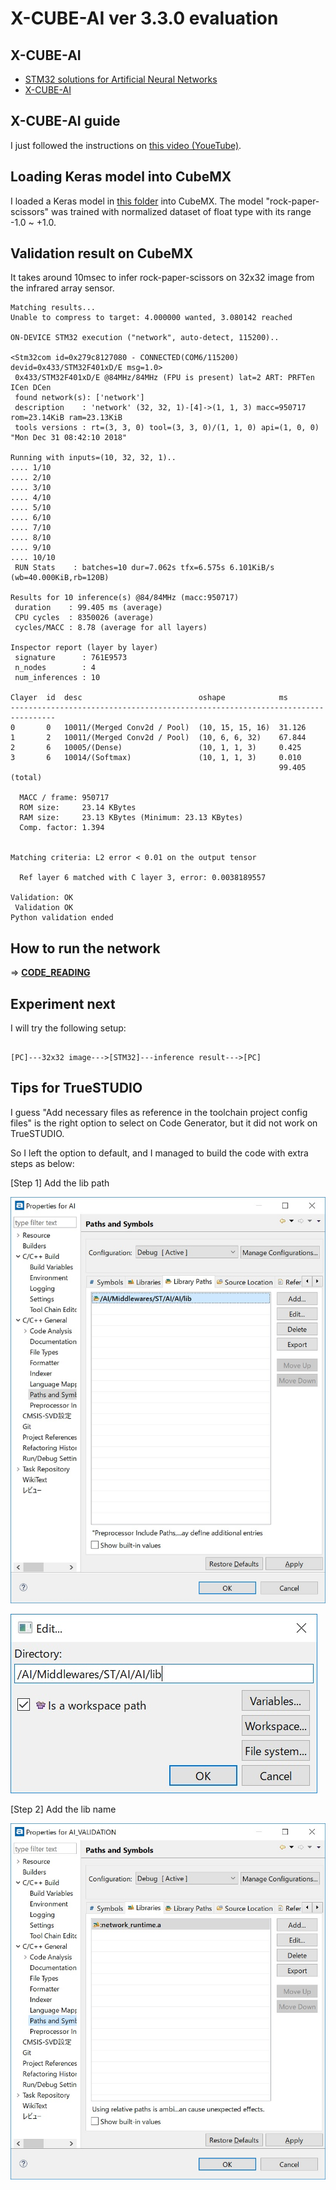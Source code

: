 # X-CUBE-AI ver 3.3.0 evaluation

## X-CUBE-AI

- [STM32 solutions for Artificial Neural Networks](https://www.st.com/content/st_com/en/stm32-ann.html)
- [X-CUBE-AI](https://www.st.com/en/embedded-software/x-cube-ai.html)

## X-CUBE-AI guide

I just followed the instructions on [this video (YoueTube)](https://www.youtube.com/watch?v=grgNXdkmzzQ&list=PLnMKNibPkDnG9IC5Nl9vJg1CKMAO1kODW&t=141s&index=2).

## Loading Keras model into CubeMX

I loaded a Keras model in [this folder](../Thermography/tensorflow) into CubeMX. The model "rock-paper-scissors" was trained with normalized dataset of float type with its range -1.0 ~ +1.0.

## Validation result on CubeMX

It takes around 10msec to infer rock-paper-scissors on 32x32 image from the infrared array sensor.

```
Matching results...
Unable to compress to target: 4.000000 wanted, 3.080142 reached

ON-DEVICE STM32 execution ("network", auto-detect, 115200)..

<Stm32com id=0x279c8127080 - CONNECTED(COM6/115200) devid=0x433/STM32F401xD/E msg=1.0>
 0x433/STM32F401xD/E @84MHz/84MHz (FPU is present) lat=2 ART: PRFTen ICen DCen
 found network(s): ['network']
 description    : 'network' (32, 32, 1)-[4]->(1, 1, 3) macc=950717 rom=23.14KiB ram=23.13KiB
 tools versions : rt=(3, 3, 0) tool=(3, 3, 0)/(1, 1, 0) api=(1, 0, 0) "Mon Dec 31 08:42:10 2018"

Running with inputs=(10, 32, 32, 1)..
.... 1/10
.... 2/10
.... 3/10
.... 4/10
.... 5/10
.... 6/10
.... 7/10
.... 8/10
.... 9/10
.... 10/10
 RUN Stats    : batches=10 dur=7.062s tfx=6.575s 6.101KiB/s (wb=40.000KiB,rb=120B)

Results for 10 inference(s) @84/84MHz (macc:950717)
 duration    : 99.405 ms (average)
 CPU cycles  : 8350026 (average)
 cycles/MACC : 8.78 (average for all layers)

Inspector report (layer by layer)
 signature      : 761E9573
 n_nodes        : 4
 num_inferences : 10

Clayer  id  desc                          oshape            ms        
--------------------------------------------------------------------------------
0       0   10011/(Merged Conv2d / Pool)  (10, 15, 15, 16)  31.126    
1       2   10011/(Merged Conv2d / Pool)  (10, 6, 6, 32)    67.844    
2       6   10005/(Dense)                 (10, 1, 1, 3)     0.425     
3       6   10014/(Softmax)               (10, 1, 1, 3)     0.010     
                                                            99.405 (total)

  MACC / frame: 950717
  ROM size:     23.14 KBytes
  RAM size:     23.13 KBytes (Minimum: 23.13 KBytes)
  Comp. factor: 1.394


Matching criteria: L2 error < 0.01 on the output tensor

  Ref layer 6 matched with C layer 3, error: 0.0038189557

Validation: OK
 Validation OK
Python validation ended
```

## How to run the network

=> **[CODE_READING](CODE_READING.md)**

## Experiment next

I will try the following setup:

```

[PC]---32x32 image--->[STM32]---inference result--->[PC]

```

## Tips for TrueSTUDIO

I guess "Add necessary files as reference in the toolchain project config files" is the right option to select on Code Generator, but it did not work on TrueSTUDIO.

So I left the option to default, and I managed to build the code with extra steps as below:

[Step 1] Add the lib path

![](./truestudio_lib_path.jpg)

![](./truestudio_lib_path_edit.jpg)

[Step 2] Add the lib name

![](./truestudio_lib_name.jpg)

